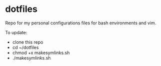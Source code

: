 # dotfiles

Repo for my personal configurations files for bash environments and vim.

To update:
- clone this repo
- cd ~/dotfiles
- chmod +x makesymlinks.sh
- ./makesymlinks.sh
